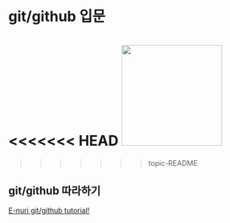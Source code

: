 # git/github 입문
<<<<<<< HEAD
<img src="https://octodex.github.com/images/privateinvestocat.jpg" height="200">
=======

>>>>>>> topic-README

## git/github 따라하기
[E-nuri git/github tutorial!](https://github.com/E-nuri/git_beginner)
